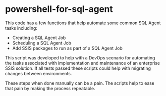 # powershell-for-sql-agent
This code has a few functions that help automate some common SQL Agent tasks including:

* Creating a SQL Agent Job
* Scheduling a SQL Agent Job
* Add SSIS packages to run as part of a SQL Agent Job

This script was developed to help with a DevOps scenario for automating the tasks associated with implementation and maintenance of an enterprise SSIS solution. If all tests passed these scripts could help with migrating changes between environments.

These steps when done manually can be a pain. The scripts help to ease that pain by making the process repeatable.